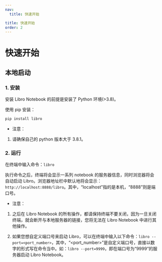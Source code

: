 ```yaml
---
nav:
  title: 快速开始

title: 快速开始
order: 2
---
```


# 快速开始

## 本地启动

### 1. 安装

安装 Libro Notebook 的前提是安装了 Python 环境(>3.8)。

使用 pip 安装：

```bash
pip install libro
```

- 注意：

1. 请确保自己的 python 版本大于 3.8.1。

### 2. 运行

在终端中输入命令：`libro`

执行命令之后，终端将会显示一系列 notebook 的服务器信息，同时浏览器将会自动启动 Libro。浏览器地址栏中默认地将会显示：`http://localhost:8888/libro`。其中，“localhost”指的是本机，“8888”则是端口号。

- 注意：

1. 之后在 Libro Notebook 的所有操作，都请保持终端不要关闭，因为一旦关闭终端，就会断开与本地服务器的链接，您将无法在 Libro Notebook 中进行其他操作。

2. 如果您想自定义端口号来启动 Libro，可以在终端中输入以下命令：`libro --port=<port_number>`，其中，“<port_number>”是自定义端口号，直接以数字的形式写在命令当中。如：`libro --port=9999`，即在端口号为“9999”的服务器启动 Libro Notebook。
